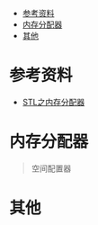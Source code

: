 - [参考资料](#参考资料)
- [内存分配器](#内存分配器)
- [其他](#其他)

# 参考资料

- [STL之内存分配器](https://www.programminghunter.com/article/6388863703/)

# 内存分配器

> 空间配置器

# 其他
